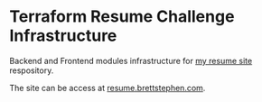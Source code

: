# Terraform Resume Challenge Infrastructure

Backend and Frontend modules infrastructure for [my resume site](https://github.com/brettsteph/my-resume) respository.

The site can be access at [resume.brettstephen.com](https://resume.brettstephen.com).
